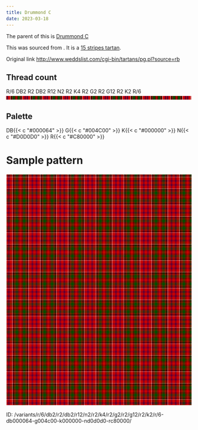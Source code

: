 ```yaml
---
title: Drummond C
date: 2023-03-18
---
```

The parent of this is [Drummond C](/tartans/r/6/db2/r2/db2/r12/n2/r2/k4/r2/g2/r2/g12/r2/k2/r/6/)


This was sourced from <no value>.  It is a [15 stripes tartan](/stripes/stripes15/).

Original link http://www.weddslist.com/cgi-bin/tartans/pg.pl?source=rb

## Thread count
R/6 DB2 R2 DB2 R12 N2 R2 K4 R2 G2 R2 G12 R2 K2 R/6
![Sett](sett.png)

## Palette
DB{{< c "#000064" >}} G{{< c "#004C00" >}} K{{< c "#000000" >}} N{{< c "#D0D0D0" >}} R{{< c "#C80000" >}}

# Sample pattern

![Tartan detail](tartan.png "R/6 DB2 R2 DB2 R12 N2 R2 K4 R2 G2 R2 G12 R2 K2 R/6 tartan")

ID: /variants/r/6/db2/r2/db2/r12/n2/r2/k4/r2/g2/r2/g12/r2/k2/r/6-db000064-g004c00-k000000-nd0d0d0-rc80000/
